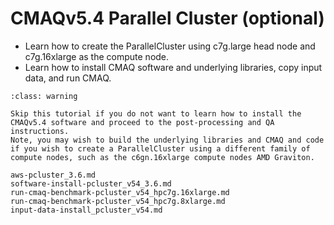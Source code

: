 # CMAQv5.4 Parallel Cluster  (optional)

* Learn how to create the ParallelCluster using c7g.large head node and c7g.16xlarge as the compute node.
* Learn how to install CMAQ software and underlying libraries, copy input data, and run CMAQ.
```{admonition} Notice
:class: warning

Skip this tutorial if you do not want to learn how to install the CMAQv5.4 software and proceed to the post-processing and QA instructions.
Note, you may wish to build the underlying libraries and CMAQ and code if you wish to create a ParallelCluster using a different family of compute nodes, such as the c6gn.16xlarge compute nodes AMD Graviton.

```

```{toctree}
aws-pcluster_3.6.md
software-install-pcluster_v54_3.6.md
run-cmaq-benchmark-pcluster_v54_hpc7g.16xlarge.md
run-cmaq-benchmark-pcluster_v54_hpc7g.8xlarge.md
input-data-install_pcluster_v54.md
